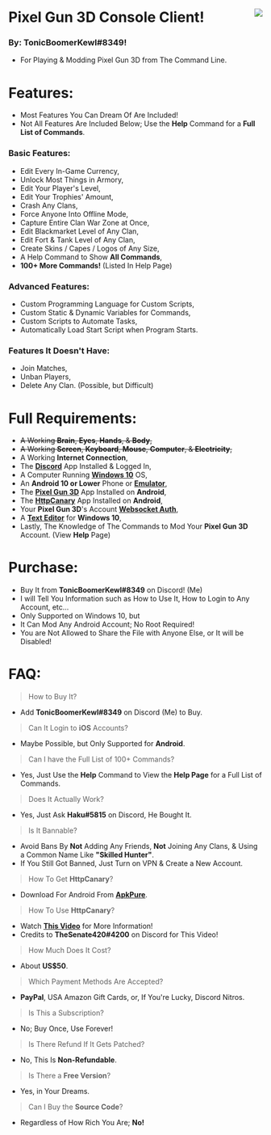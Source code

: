 # Pixel Gun 3D Console Client! <img align="right" src="https://cdn.discordapp.com/avatars/203451754275143681/a_041f8c88acda3ecf5177668b4ee58a54.gif"/>
### By: **TonicBoomerKewl#8349**!
- For Playing & Modding Pixel Gun 3D from The Command Line.

# Features:
- Most Features You Can Dream Of Are Included!
- Not All Features Are Included Below; Use the **Help** Command for a **Full List of Commands**.
### **Basic Features:**
- Edit Every In-Game Currency,
- Unlock Most Things in Armory,
- Edit Your Player's Level,
- Edit Your Trophies' Amount,
- Crash Any Clans,
- Force Anyone Into Offline Mode,
- Capture Entire Clan War Zone at Once,
- Edit Blackmarket Level of Any Clan,
- Edit Fort & Tank Level of Any Clan,
- Create Skins / Capes / Logos of Any Size,
- A Help Command to Show **All Commands**,
- **100+ More Commands!** (Listed In Help Page)
### **Advanced Features:**
- Custom Programming Language for Custom Scripts,
- Custom Static & Dynamic Variables for Commands,
- Custom Scripts to Automate Tasks,
- Automatically Load Start Script when Program Starts.
### **Features It Doesn't Have:**
- Join Matches,
- Unban Players, 
- Delete Any Clan. (Possible, but Difficult)

# Full Requirements:
- ~~A Working **Brain**, **Eyes**, **Hands**, & **Body**,~~
- ~~A Working **Screen**, **Keyboard**, **Mouse**, **Computer**, & **Electricity**,~~
- A Working **Internet Connection**,
- The **[Discord](https://discord.com/api/downloads/distributions/app/installers/latest?channel=stable&platform=win&arch=x86)** App Installed & Logged In,
- A Computer Running **[Windows 10](https://go.microsoft.com/fwlink/?LinkId=691209)** OS,
- An **Android 10 or Lower** Phone or **[Emulator](https://www.bignox.com/en/download/fullPackage/win_64?beta)**,
- The **[Pixel Gun 3D](https://play.google.com/store/apps/details?id=com.pixel.gun3d)** App Installed on **Android**,
- The **[HttpCanary](https://m.apkpure.com/httpcanary-%E2%80%94-http-sniffer-capture-analysis/com.guoshi.httpcanary/download?from=details)** App Installed on **Android**,
- Your **Pixel Gun 3D**'s Account **[Websocket Auth](https://www.youtube.com/watch?v=W5hCiSnl9UE)**,
- A **[Text Editor](https://notepad-plus-plus.org/downloads/)** for **Windows 10**,
- Lastly, The Knowledge of The Commands to Mod Your **Pixel Gun 3D** Account. (View **Help** Page)

# Purchase:
- Buy It from **TonicBoomerKewl#8349** on Discord! (Me)
- I will Tell You Information such as How to Use It, How to Login to Any Account, etc...
- Only Supported on Windows 10, but
- It Can Mod Any Android Account; No Root Required!
- You are Not Allowed to Share the File with Anyone Else, or It will be Disabled!

# FAQ:
> How to Buy It?
- Add **TonicBoomerKewl#8349** on Discord (Me) to Buy.
> Can It Login to **iOS** Accounts?
- Maybe Possible, but Only Supported for **Android**.
> Can I have the Full List of 100+ Commands?
- Yes, Just Use the **Help** Command to View the **Help Page** for a Full List of Commands.
> Does It Actually Work?
- Yes, Just Ask **Haku#5815** on Discord, He Bought It.
> Is It Bannable?
- Avoid Bans By **Not** Adding Any Friends, **Not** Joining Any Clans, & Using a Common Name Like **"**Skilled Hunter**"**.
- If You Still Got Banned, Just Turn on VPN & Create a New Account.
> How To Get **HttpCanary**?
- Download For Android From **[ApkPure](https://m.apkpure.com/httpcanary-%E2%80%94-http-sniffer-capture-analysis/com.guoshi.httpcanary/download?from=details)**.
> How To Use **HttpCanary**?
- Watch **[This Video](https://www.youtube.com/watch?v=W5hCiSnl9UE)** for More Information!
- Credits to **TheSenate420#4200** on Discord for This Video!
> How Much Does It Cost?
- About **US$50**.
> Which Payment Methods Are Accepted?
- **PayPal**, USA Amazon Gift Cards, or, If You're Lucky, Discord Nitros.
> Is This a Subscription?
- No; Buy Once, Use Forever!
> Is There Refund If It Gets Patched?
- No, This Is **Non-Refundable**.
> Is There a **Free Version**?
- Yes, in Your Dreams.
> Can I Buy the **Source Code**?
- Regardless of How Rich You Are; **No!**

<!--gAAAAABguwOHHpUIjnEtgCjaTAQDMS5JDpSSG4ESyvspN7d2a-8MuqBz2wVMbNOJXnZ46NL1_ieUC2FHdC7k68o8VU47ydBLyz8aBLAQu8s2LWjT4vMb1-NUZa-1tw-H85eul8Xqcxh-jpdWtmwrbmY3gUj1eESo_4fH_4tYFB85nvPxzyohGfh8aEVqtJo8z93LJBy-h8L-Laep7A15gte0UkMIAjvn4sReotn0AYrpjx-i5WMPapxAcm90SoBWzH_pIQE7o4toA49avUyZ2IlL2KEJqKXDTuPSjdyGTLPpoS39pW9cS3S3i7O5Pl3DLBXKn9jscK-cez6FgVdR7E4vU3UDhwh3Hvok2jWjicK24jg7PLOBrrCjBVWpL-ytMsZ4bh4-13KtZyYIn7uPF8kfoDlxg6mXyT3-Ha0W0uhhGA5WiJdRKyROg-t0xBUcxxtpjYXSx0F_u0gi9VxKqb7bWWzj_WHNmlDqegFJ1tx4-RCtY_0a_NTssx94ZL-WxgbuGIzpIhaBWrSoBA3CoNT3YQ-XUxyCFaUSSQ2RrB-dRRonONUzlIUMB9jdX1d8Ohk_wEtwu0KacPb5GR5Ko_nD5wbCgw0s1TqN93FoDnNOXVSDeu9z_DfY5DFBFDxz_a5S3_JOG--euuZqkHnj1wC88Zpqux-1SN2taGkN9vYwN62-yr5rnZas_V7iq0nH_4MsxwThRYh_ypE71vdtNMW9pQIPUCpupwJ4T58_pE7B1iPfevKaNbRkFKIjOZxaqq73yHqhVpIv8NSM4_tnE-rkkprEr35W4e-TDdF01I7Z26uuSdsMGyqM_mrNhjxQ9dtiRcpjZgoUPTvE2Q7QJvtWY5GIqRwcy5Ow8UX5BiJMTBhAhWRbjgNjSPoGPlqaq4OI0r-uk7dfz15PjXnpj9TPsBURKyjdyCS1jLFVhHddo46pK55xKSmun1oHf0oqW-3AdIssxUxq-hPUbHyZfgAJ_HhleLhblHxom1s-SrBZHTzUxec2LEFH98D-ej46UAtgEq182pzrVv3qBzxGIHR2ov_uLtKLOKPqBdyO-C5x86o8OvjqynaLBuCv6uyQf5rOkHnxNSFHaO7eIoIQHQAOTA0DC77ipCVwirIbsKz26w5AdBKgjlul6LFkDGHr4K9Z8S44ILgvwXP_FaRHC-X0CXfMv8Y5AZHnHK1Y-8DjqdmQ_KMWLrARopg0AKJ98aogx3xFq_R8bnzwIcYuqa2bXo4aRvExmYHLpMPnMDCgM4qiGcPWm8sgtbi-mkxpxu23oeveJi_sIVnqjaVOBway9lO6lnpkjBrwdYkKHnVcIWuAleyln2z99dZ8UpwTOsGccifnj5sL1DJ0pJdRn0DCnjhDUwor_DuyqWzA02QB_lDr4BL8iyDWGQbKhTQVciW8KxgwRI7JEePXo3xjubtKok96KRG4c5j7pUy0_yANb_DL0CiEJXEjSk_5VnPJBwgyigBaOQZpO-P_Fs_jr4d7xLsDD07ndEAPDLhOOi6DaC2giOE8H_uBgLL18XanYLTyNxwfBQaiWpKqH6GpXzjR-D3bJ7q7Gdlok7cBl6JgCi6_SESC4wbe2ElS-wLJ7sOUfmtXUjTdOPNiwGiOgLeFoYB3yeKmkp5NrkRvoia81xBHMFzycnoUmr83-EHKWH5kixALNEySILlPWbklYc0HdUsSH7lLLEqcVkavPoOTEyWcBgMntPrTPzJAdtYyr09Sy5DYF_GooMcYRgnsOSb5dWSrvOpO1QlC82TacbxTX_7GtDNEng6yl1uowz6ktavVZtWImQE3nIl1KnBi7Y5HsRrl9QBq5UmGgjQD2zsi7UD41XrOuQrrWJYFaPqwwrMIouDWZCOw03f3LZNv1MYGK8laK9aVBk1VzlYaF_lS0dCeQ361ps21cjE2Mhpg41_5X2hPq5sfzvRsOyOa-r8Ik92XHe5GONLYKMPSoKjm2N_skLAgRCva3yi_Njaw6DXZ5owwpIXGzH808W5VkX7qYSjgBzBx4L9UE5qJ8_77cyHQNtUpG5oh2dvO6Kw5uPP1wNvLnYJn3iOjmEBvksAXaVQpfphZHWv6IrggSoET0-fOA8tWtygirG2lw_vb1K0UIMPvA_zTu6EyJoYrOYbNeBdgLIJiJjeGU0KceiJQPTg1CiQrY1oUEpU_AtiHW_UqwBAivACSxmMWCpSCFKFCSU0Cu634W3BikUh-MXQJhO67fe4Dccg74Hl1vlHggraruP1otrWXFIVejYa4Fj6yDhdF3Vz2bZ2ON4O7Wc--ZlS54smsIHyhXRjAbLq9h6m6YhzraKGWKj3gYx0Q6dLyylmxgQ7XYjEBCBo_Jj4aPSVYjtXOlo7n9qNyGNtllZ5lXjUVBN2lNYDcvcTlwyNw-ZhxOpp1CZd6VYyJKhvxv94k_xlOIeyQs3tyaD_NbWzgFl7wYpNdTl05dk3S3Jjj-hGL5OEAPW2Uv5rUUVOAer9wMmmNu5njMcHBqgMZIjJV3tDKgM4sTZA2nsIDtpegntMqd9VlAp5I05UfdU26ftwUZjrMQN6nXRb7B7sPZFfJ5b-1coWJyPLlVO-FY-5-W-LB5FaCva-RN8zY1m5TqJPN5dWuzCsRi5c7O1_ZsldH7WJw4raXT5UkmhaxgIW-3rX7YTdghxWC3utuwkbKkH_3phyHH0m0lYd1Tkzds9IKcza3g5H1FwR1EcmkDM3R8M_0gfo-MclK8YImQ2Ywun4s34IlQV7t1FH4VF9DotJsElwlO_Smfu81DxF2HI3uIIc7kD0NzhLE0bleXZNlNY5wNUqdDOT8Yns22MDzNu0wCMgpuay9wHHz2Z37s3GPobaAeKiL5KsEWk8tWLuFwGZ0syZUfRl6fbrGNHAM7X3fIc2ZT6ETxazR0jf7soYRs1zl9uaP_SjEdJQjhmqot3KYCmOVAdeBBZWmkR7W7H4vWtDr7yXgvkHr_5WuvMAJEP3d4xKTBmZ67YrzQWqwAWVZA4VVCCV0eYr4mGx34i72LE2xJB2U-->
